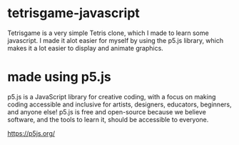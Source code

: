 # tetrisgame-javascript

Tetrisgame is a very simple Tetris clone, which I made to learn some javascript.
I made it alot easier for myself by using the p5.js library, which makes it a lot easier
to display and animate graphics.

# made using p5.js
p5.js is a JavaScript library for creative coding, with a focus on making coding accessible
and inclusive for artists, designers, educators, beginners, and anyone else! p5.js is free
and open-source because we believe software, and the tools to learn it, should be accessible to everyone.

https://p5js.org/
